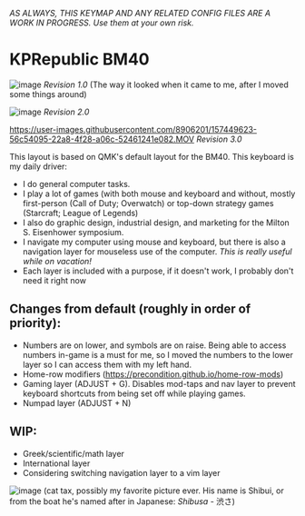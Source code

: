 _AS ALWAYS, THIS KEYMAP AND ANY RELATED CONFIG FILES ARE A WORK IN PROGRESS. Use them at your own risk._

# KPRepublic BM40
![image](https://user-images.githubusercontent.com/8906201/157449440-0f893c62-1855-49d2-a4c1-77f55d37a1f5.png)
_Revision 1.0_
(The way it looked when it came to me, after I moved some things around)

![image](https://user-images.githubusercontent.com/8906201/157449528-dca953e7-c3f6-411d-b026-74b721ac9f72.png)
_Revision 2.0_

https://user-images.githubusercontent.com/8906201/157449623-56c54095-22a8-4f28-a06c-52461241e082.MOV
_Revision 3.0_

This layout is based on QMK's default layout for the BM40. 
This keyboard is my daily driver:
  - I do general computer tasks.
  - I play a lot of games (with both mouse and keyboard and without, mostly first-person (Call of Duty; Overwatch) or top-down strategy games (Starcraft; League of Legends) 
  - I also do graphic design, industrial design, and marketing for the Milton S. Eisenhower symposium.
  - I navigate my computer using mouse and keyboard, but there is also a navigation layer for mouseless use of the computer. _This is really useful while on vacation!_
  - Each layer is included with a purpose, if it doesn't work, I probably don't need it right now

## Changes from default (roughly in order of priority):
- Numbers are on lower, and symbols are on raise. Being able to access numbers in-game is a must for me, so I moved the numbers to the lower layer so I can access them with my left hand.
- Home-row modifiers (https://precondition.github.io/home-row-mods)
- Gaming layer (ADJUST + G). Disables mod-taps and nav layer to prevent keyboard shortcuts from being set off while playing games.
- Numpad layer (ADJUST + N)


## WIP:
- Greek/scientific/math layer
- International layer
- Considering switching navigation layer to a vim layer

![image](https://user-images.githubusercontent.com/8906201/157449370-c0abcc57-7deb-4441-b12a-af25687c7043.png) (cat tax, possibly my favorite picture ever. His name is Shibui, or from the boat he's named after in Japanese: _Shibusa_ - 渋さ)
